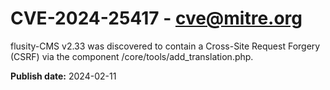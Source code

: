 # CVE-2024-25417 - cve@mitre.org

flusity-CMS v2.33 was discovered to contain a Cross-Site Request Forgery (CSRF) via the component /core/tools/add_translation.php.

**Publish date:** 2024-02-11
